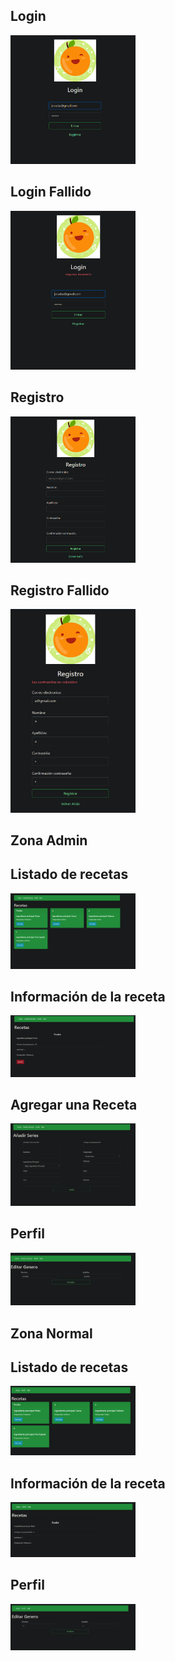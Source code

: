 
## Login
<img src="Capturas/Login.PNG" width="200px">

## Login Fallido
<img src="Capturas/Login_fallido.PNG" width="200px">

## Registro
<img src="Capturas/Registro.PNG" width="200px">

## Registro Fallido
<img src="Capturas/Registro_fallido.PNG" width="200px">

## Zona Admin

## Listado de recetas
<img src="Capturas/ListadoDeRecetas_admin.PNG" width="200px">

## Información de la receta
<img src="Capturas/InfoRecetas_admin.PNG" width="200px">

## Agregar una Receta
<img src="Capturas/AgregarRecetas_admin.PNG" width="200px">

## Perfil
<img src="Capturas/EditarPerfil_admin.PNG" width="200px">

## Zona Normal

## Listado de recetas
<img src="Capturas/ListadoDeRecetas.PNG" width="200px">

## Información de la receta
<img src="Capturas/InfoRecetas.PNG" width="200px">

## Perfil
<img src="Capturas/EditarPerfil.PNG" width="200px">

